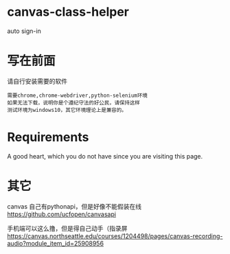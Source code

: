 # canvas-class-helper
auto sign-in

# 写在前面
请自行安装需要的软件

	需要chrome,chrome-webdriver,python-selenium环境
	如果无法下载，说明你是个遵纪守法的好公民，请保持这样
	测试环境为windows10，其它环境理论上是兼容的。

# Requirements
A good heart, which you do not have since you are visiting this page.

# 其它
canvas 自己有pythonapi，但是好像不能假装在线
https://github.com/ucfopen/canvasapi

手机端可以这么撸，但是得自己动手（指录屏
https://canvas.northseattle.edu/courses/1204498/pages/canvas-recording-audio?module_item_id=25908956
